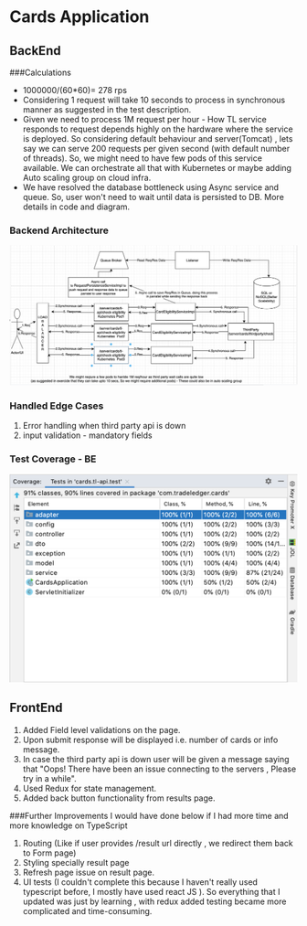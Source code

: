 # Cards Application
## BackEnd 
###Calculations

- 1000000/(60*60)= 278 rps
- Considering 1 request will take 10 seconds to process in synchronous manner as suggested in the 
  test description.
- Given we need to process 1M request per hour - How TL service responds to request
  depends highly on the hardware where the service is deployed.
  So considering default behaviour and server(Tomcat) 
  , lets say we can serve 200 requests per given second (with default number of threads).
  So, we might need to have few pods of this service available.
  We can orchestrate all that with Kubernetes or maybe adding Auto scaling group on cloud infra.
- We have resolved the database bottleneck using Async service and queue. So, user won't need 
to wait until data is persisted to DB. More details in code and diagram.

### Backend Architecture

![image info](./server/cards/tl-api/TL-API-Architecture.png)


### Handled Edge Cases
  1. Error handling when third party api is down
  2. input validation - mandatory fields

### Test Coverage - BE

![image info](./server/cards/tl-api/BETestCoverage.png)

## FrontEnd

1. Added Field level validations on the page.
2. Upon submit response will be displayed i.e. number of cards or info message.
3. In case the third party api is down user will be given a message saying that "Oops! There have been an issue connecting to the servers , 
   Please try in a while".
4. Used Redux for state management.
5. Added back button functionality from results page.

###Further Improvements
I would have done below if I had more time and more knowledge on TypeScript
1. Routing (Like if user provides /result url directly , we redirect them back to Form page) 
2. Styling specially result page
3. Refresh page issue on result page.
4. UI tests (I couldn't complete this because I haven't really used typescript before, I mostly have used
   react JS ). So everything that I updated 
was just by learning , with redux added testing became more complicated and time-consuming.
